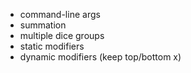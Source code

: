 - command-line args
- summation
- multiple dice groups
- static modifiers
- dynamic modifiers (keep top/bottom x)
